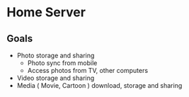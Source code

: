 # Home Server

## Goals

- Photo storage and sharing
  - Photo sync from mobile
  - Access photos from TV, other computers
- Video storage and sharing
- Media ( Movie, Cartoon ) download, storage and sharing

